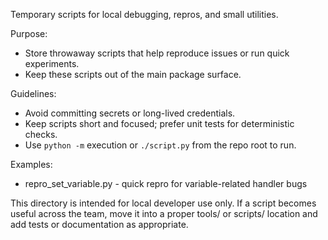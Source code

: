 Temporary scripts for local debugging, repros, and small utilities.

Purpose:
- Store throwaway scripts that help reproduce issues or run quick experiments.
- Keep these scripts out of the main package surface.

Guidelines:
- Avoid committing secrets or long-lived credentials.
- Keep scripts short and focused; prefer unit tests for deterministic checks.
- Use `python -m` execution or `./script.py` from the repo root to run.

Examples:
- repro_set_variable.py - quick repro for variable-related handler bugs

This directory is intended for local developer use only. If a script becomes
useful across the team, move it into a proper tools/ or scripts/ location and
add tests or documentation as appropriate.
